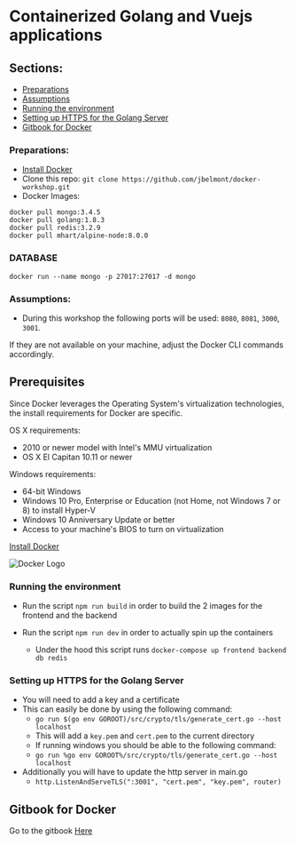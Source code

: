 # Containerized Golang and Vuejs applications

## Sections:

* [Preparations](#preparations)
* [Assumptions](#assumptions)
* [Running the environment](#running-the-environment)
* [Setting up HTTPS for the Golang Server](#setting-up-https-for-the-golang-server)
* [Gitbook for Docker](#gitbook-for-docker)


### Preparations:

* [Install Docker](https://docs.docker.com/engine/installation/)
* Clone this repo: `git clone https://github.com/jbelmont/docker-workshop.git`
* Docker Images:

```
docker pull mongo:3.4.5
docker pull golang:1.8.3
docker pull redis:3.2.9
docker pull mhart/alpine-node:8.0.0
```

### DATABASE

```
docker run --name mongo -p 27017:27017 -d mongo
```


### Assumptions:

* During this workshop the following ports will be used: `8080`, `8081`, `3000`, `3001`.

If they are not available on your machine, adjust the Docker CLI commands accordingly.

Prerequisites
-------------

Since Docker leverages the Operating System's virtualization technologies, the install requirements for Docker are specific.

OS X requirements:

- 2010 or newer model with Intel's MMU virtualization
- OS X El Capitan 10.11 or newer

Windows requirements:

- 64-bit Windows
- Windows 10 Pro, Enterprise or Education (not Home, not Windows 7 or 8) to install Hyper-V
- Windows 10 Anniversary Update or better
- Access to your machine's BIOS to turn on virtualization

[Install Docker](https://docs.docker.com/engine/installation/)

![Docker Logo](images/docker.png)

### Running the environment

* Run the script `npm run build` in order to build the 2 images for the frontend and the backend

* Run the script `npm run dev` in order to actually spin up the containers
    * Under the hood this script runs `docker-compose up frontend backend db redis`

### Setting up HTTPS for the Golang Server

* You will need to add a key and a certificate
* This can easily be done by using the following command:
    * `go run $(go env GOROOT)/src/crypto/tls/generate_cert.go --host localhost`
    * This will add a `key.pem` and `cert.pem` to the current directory
    * If running windows you should be able to the following command:
    * `go run %go env GOROOT%/src/crypto/tls/generate_cert.go --host localhost`
* Additionally you will have to update the http server in main.go
    * `http.ListenAndServeTLS(":3001", "cert.pem", "key.pem", router)`

## Gitbook for Docker

Go to the gitbook [Here](https://jbelmont.github.io/docker-workshop/)
